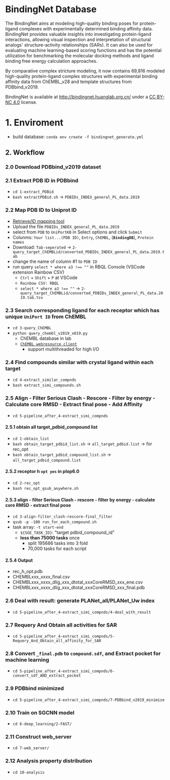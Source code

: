 # BindingNet Database
The BindingNet aims at modeling high-quality binding poses for protein-ligand complexes with experimentally determined binding affinity data. BindingNet provides valuable insights into investigating protein-ligand interactions, allowing visual inspection and interpretation of structural analogs' structure-activity relationships (SARs). It can also be used for evaluating machine learning-based scoring functions and has the potential utilization for benchmarking the molecular docking methods and ligand binding free energy calculation approaches.

By comparative complex stricture modeling, it now contains 69,816 modeled high-quality protein-ligand complex structures with experimental binding affinity data from ChEMBL_v28 and template structures from PDBbind_v2019.

BindingNet is available at http://bindingnet.huanglab.org.cn/ under a [CC BY-NC 4.0](https://creativecommons.org/licenses/by-nc/4.0/) license.

# 1. Enviroment
- build database: `conda env create -f bindingnet_generate.yml`
## 2. Workflow
### 2.0 Download PDBbind_v2019 dataset
### 2.1 Extract PDB ID in PDBbind
- `cd 1-extract_PDBid`
- `bash extractPDBid.sh` -> `PDBIDs_INDEX_general_PL_data.2019`
### 2.2 Map PDB ID to Uniprot ID
- [Retrieve/ID mapping tool](https://www.uniprot.org/uploadlists/)
- Upload the file `PDBIDs_INDEX_general_PL_data.2019`
- select from `PDB` to `UniPortKB` in Select options and click `Submit`
- Colunms: `Your list...(PDB ID)`, `Entry`, `ChEMBL`, (**`BindingDB`**), `Protein names`
- Download: `Tab-seperated` -> `2-query_target_ChEMBLid/converted_PDBIDs_INDEX_general_PL_data.2019.tab`
- change the name of column #1 to `PDB ID`
- run query `select * where a3 !== ""` in RBQL Console (VSCode extension Rainbow CSV)
    - `Ctrl` + `Shift` + `P` at VSCode
    - `Rainbow CSV: RBQL`
    - `select * where a3 !== ""` -> `2-query_target_ChEMBLid/converted_PDBIDs_INDEX_general_PL_data.2019.tab.tsv`
### 2.3 Search corresponding ligand for each receptor which has unique `UniPort ID` from ChEMBL
- `cd 3-query_ChEMBL`
- `python query_chembl_v2019_x019.py`
  - ChEMBL database in lab
  - [`ChEMBL webresource client`](https://github.com/chembl/chembl_webresource_client)
    - support multithreaded for high I/O
### 2.4 Find compounds similar with crystal ligand within each target
- `cd 4-extract_similar_compnds`
- `bash extract_simi_compounds.sh`
### 2.5 Align - Filter Serious Clash - Rescore - Filter by energy - Calculate core RMSD - Extract final pose - Add Affinity
- `cd 5-pipeline_after_4-extract_simi_compnds`
#### 2.5.1 obtain all target_pdbid_compound list
- `cd 1-obtain_list`
- `bash obtain_target_pdbid_list.sh` -> `all_target_pdbid.list` -> for rec_opt
- `bash obtain_target_pdbid_compound_list.sh` -> `all_target_pdbid_compound.list`
#### 2.5.2 receptor h `opt yes` in plop6.0
- `cd 2-rec_opt`
- `bash rec_opt_qsub_anywhere.sh`
#### 2.5.3 align - filter Serious Clash - rescore - filter by energy - calculate core RMSD - extract final pose
- `cd 3-align-filter_clash-rescore-final_filter`
- `qsub -p -100 run_for_each_compound.sh`
- task array: `-t start-end`
  - `${SGE_TASK_ID}`: "target pdbid_compound_id"
  - **less than 75000 tasks** once
    - split 195686 tasks into 3 fold
    - 70,000 tasks for each script
#### 2.5.4 Output
- rec_h_opt.pdb
- CHEMBLxxx_xxxx_final.csv
- CHEMBLxxx_xxxx_dlig_xxx_dtotal_xxxCoreRMSD_xxx_ene.csv
- CHEMBLxxx_xxxx_dlig_xxx_dtotal_xxxCoreRMSD_xxx_final.pdb
### 2.6 Deal with result: generate PLANet_all/PLANet_Uw index
- `cd 5-pipeline_after_4-extract_simi_compnds/4-deal_with_result`
### 2.7 Requery And Obtain all activities for SAR
- `cd 5-pipeline_after_4-extract_simi_compnds/5-Requery_And_Obtain_all_affinity_for_SAR`
### 2.8 Convert `_final.pdb` to `compound.sdf`, and Extract pocket for machine learning
- `cd 5-pipeline_after_4-extract_simi_compnds/6-convert_sdf_AND_extract_pocket`
### 2.9 PDBbind minimized
- `cd 5-pipeline_after_4-extract_simi_compnds/7-PDBbind_v2019_minimize`
### 2.10 Train on SGCNN model
- `cd 6-deep_learning/2-FAST/`
### 2.11 Construct web_server
- `cd 7-web_server/`
### 2.12 Analysis property distribution
- `cd 10-analysis`
